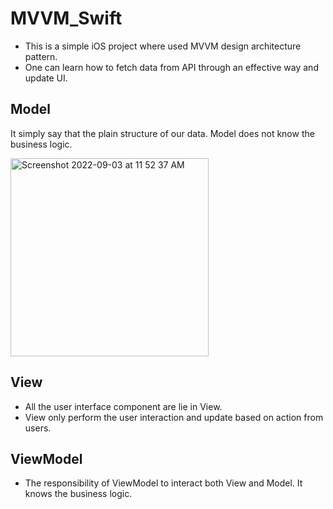 # MVVM_Swift

- This is a simple iOS project where used MVVM design architecture pattern. 
- One can learn how to fetch data from API through an effective way and update UI. 

## Model
It simply say that the plain structure of our data. Model does not know the business logic. 

<img width="317" alt="Screenshot 2022-09-03 at 11 52 37 AM" src="https://user-images.githubusercontent.com/29371886/188257870-5835d130-5331-4b08-a05d-ac004b61c241.png">

## View
- All the user interface component are lie in View.
- View only perform the user interaction and update based on action from users. 

## ViewModel
- The responsibility of ViewModel to interact both View and Model. It knows the business logic.  
